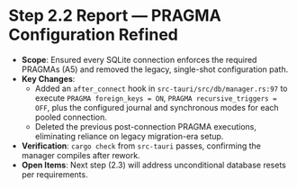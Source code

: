 # Step 2.2 Report — PRAGMA Configuration Refined

- **Scope**: Ensured every SQLite connection enforces the required PRAGMAs (A5) and removed the legacy, single-shot configuration path.
- **Key Changes**:
  - Added an `after_connect` hook in `src-tauri/src/db/manager.rs:97` to execute `PRAGMA foreign_keys = ON`, `PRAGMA recursive_triggers = OFF`, plus the configured journal and synchronous modes for each pooled connection.
  - Deleted the previous post-connection PRAGMA executions, eliminating reliance on legacy migration-era setup.
- **Verification**: `cargo check` from `src-tauri` passes, confirming the manager compiles after rework.
- **Open Items**: Next step (2.3) will address unconditional database resets per requirements.
